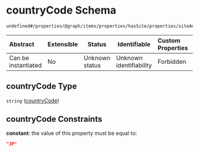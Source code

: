 # countryCode Schema

```txt
undefined#/properties/@graph/items/properties/hasSite/properties/siteAddress/properties/countryCode
```




| Abstract            | Extensible | Status         | Identifiable            | Custom Properties | Additional Properties | Access Restrictions | Defined In                                                                      |
| :------------------ | ---------- | -------------- | ----------------------- | :---------------- | --------------------- | ------------------- | ------------------------------------------------------------------------------- |
| Can be instantiated | No         | Unknown status | Unknown identifiability | Forbidden         | Allowed               | none                | [ndl-isil.schema.json\*](../../out/ndl-isil.schema.json "open original schema") |

## countryCode Type

`string` ([countryCode](ndl-isil-properties-json-ld-graph-organization-properties-hassite-properties-siteaddress-properties-countrycode.md))

## countryCode Constraints

**constant**: the value of this property must be equal to:

```json
"JP"
```
